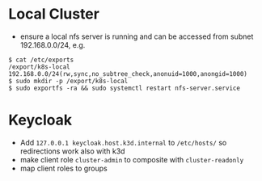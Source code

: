 # Local Cluster
- ensure a local nfs server is running and can be accessed from subnet 192.168.0.0/24, e.g.
````
$ cat /etc/exports
/export/k8s-local 192.168.0.0/24(rw,sync,no_subtree_check,anonuid=1000,anongid=1000)
$ sudo mkdir -p /export/k8s-local 
$ sudo exportfs -ra && sudo systemctl restart nfs-server.service

````

# Keycloak

- Add `127.0.0.1 keycloak.host.k3d.internal` to `/etc/hosts/` so redirections work also with k3d
- make client role `cluster-admin` to composite with `cluster-readonly` 
- map client roles to groups
